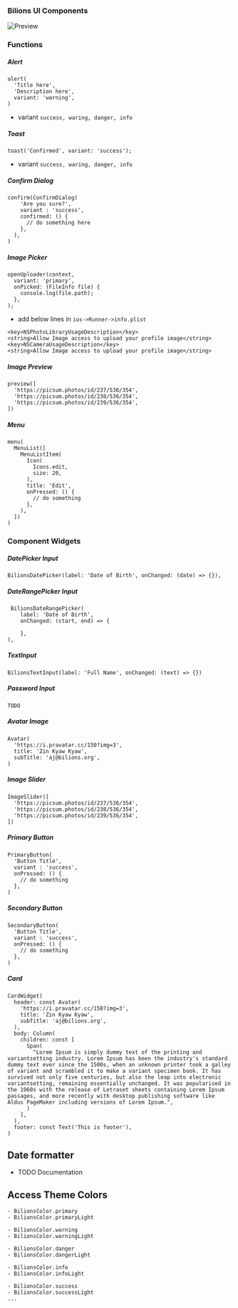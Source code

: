 ### Bilions UI Components

![Preview](https://github.com/necessarylion/bilions_ui/raw/master/preview.png)

### Functions

##### Alert

```
alert(
  'Title here',
  'Description here',
  variant: 'warning', 
)

```
- variant `success, waring, danger, info`

##### Toast

```
toast('Confirmed', variant: 'success');

```
- variant `success, waring, danger, info`

##### Confirm Dialog
```
confirm(ConfirmDialog(
    'Are you sure?', 
    variant : 'success',
    confirmed: () {
      // do something here
    },
  ),
)
```

##### Image Picker

```
openUploader(context, 
  variant: 'primary',
  onPicked: (FileInfo file) {
    console.log(file.path);
  },
);
```
- add below lines in `ios->Runner->info.plist`
```
<key>NSPhotoLibraryUsageDescription</key>
<string>Allow Image access to upload your profile image</string>
<key>NSCameraUsageDescription</key>
<string>Allow Image access to upload your profile image</string>
```

##### Image Preview

```
preview([
  'https://picsum.photos/id/237/536/354',
  'https://picsum.photos/id/238/536/354',
  'https://picsum.photos/id/239/536/354',
])

```

##### Menu 

```
menu(
  MenuList([
    MenuListItem(
      Icon(
        Icons.edit,
        size: 20,
      ),
      title: 'Edit',
      onPressed: () {
        // do something
      },
    ),
  ])
)
```

### Component Widgets

##### DatePicker Input 

```
BilionsDatePicker(label: 'Date of Birth', onChanged: (date) => {}),
```

##### DateRangePicker Input

```
 BilionsDateRangePicker(
    label: 'Date of Birth',
    onChanged: (start, end) => {

    },
),
```

##### TextInput

```
BilionsTextInput(label: 'Full Name', onChanged: (text) => {})
```

##### Password Input

```
TODO
```

##### Avatar Image 

```
Avatar(
  'https://i.pravatar.cc/150?img=3',
  title: 'Zin Kyaw Kyaw',
  subTitle: 'aj@bilions.org',
)
```

##### Image Slider 

```
ImageSlider([
  'https://picsum.photos/id/237/536/354',
  'https://picsum.photos/id/238/536/354',
  'https://picsum.photos/id/239/536/354',
])
```
##### Primary Button

```
PrimaryButton(
  'Button Title',
  variant : 'success',
  onPressed: () {
    // do something
  },
)
```
##### Secondary Button

```
SecondaryButton(
  'Button Title',
  variant : 'success',
  onPressed: () {
    // do something
  },
)
```

##### Card 
```
CardWidget(
  header: const Avatar(
    'https://i.pravatar.cc/150?img=3',
    title: 'Zin Kyaw Kyaw',
    subTitle: 'aj@bilions.org',
  ),
  body: Column(
    children: const [
      Span(
        "Lorem Ipsum is simply dummy text of the printing and variantsetting industry. Lorem Ipsum has been the industry's standard dummy text ever since the 1500s, when an unknown printer took a galley of variant and scrambled it to make a variant specimen book. It has survived not only five centuries, but also the leap into electronic variantsetting, remaining essentially unchanged. It was popularised in the 1960s with the release of Letraset sheets containing Lorem Ipsum passages, and more recently with desktop publishing software like Aldus PageMaker including versions of Lorem Ipsum.",
      )
    ],
  ),
  footer: const Text('This is footer'),
)
```

## Date formatter

- TODO Documentation

## Access Theme Colors

```
- BilionsColor.primary
- BilionsColor.primaryLight

- BilionsColor.warning
- BilionsColor.warningLight

- BilionsColor.danger
- BilionsColor.dangerLight

- BilionsColor.info
- BilionsColor.infoLight

- BilionsColor.success
- BilionsColor.successLight
...
```